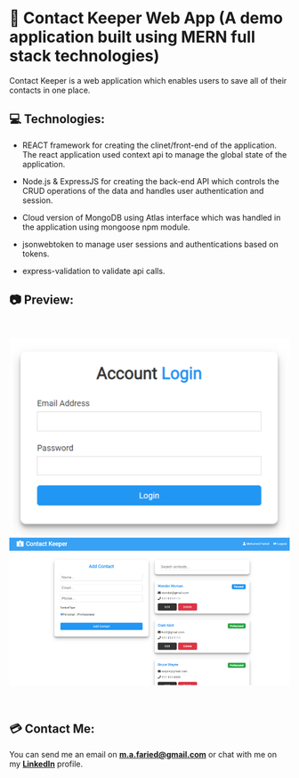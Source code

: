 # 📐 Contact Keeper Web App (A demo application built using MERN full stack technologies)

Contact Keeper is a web application which enables users to save all of their contacts in one place.

## 💻 Technologies:

* REACT framework for creating the clinet/front-end of the application. The react application used context api to manage the global state of the application.

* Node.js & ExpressJS for creating the back-end API which controls the CRUD operations of the data and handles user authentication and session.

* Cloud version of MongoDB using Atlas interface which was handled in the application using mongoose npm module.

* jsonwebtoken to manage user sessions and authentications based on tokens.

* express-validation to validate api calls.

## 📷 Preview:

<br>
<p align="center">
    <img src="./screenshots/ContactKeeper_01.PNG" alt="screen1" width="800"/>
    <br>
    <img src="./screenshots/ContactKeeper_02.PNG" alt="screen1" width="800"/>
</p>

<br>

## 💳 Contact Me:
You can send me an email on **m.a.faried@gmail.com** or chat with me on my **[LinkedIn](https://www.linkedin.com/in/mo-faried-0258a445/)** profile.